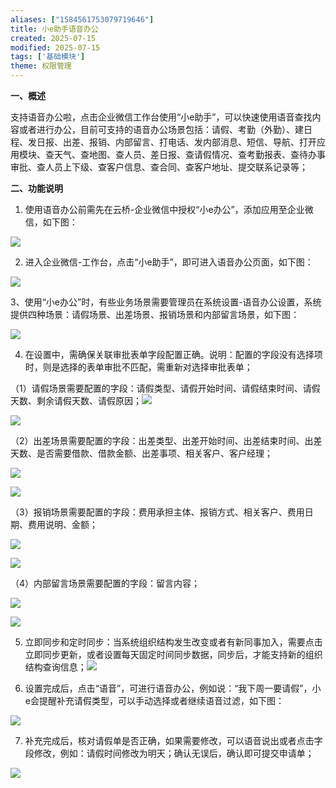 ```yaml
---
aliases: ["1584561753079719646"]
title: 小e助手语音办公
created: 2025-07-15
modified: 2025-07-15
tags: ['基础模块']
theme: 权限管理
---
```


**一、概述**

支持语音办公啦，点击企业微信工作台使用“小e助手”，可以快速使用语音查找内容或者进行办公，目前可支持的语音办公场景包括：请假、考勤（外勤）、建日程、发日报、出差、报销、内部留言、打电话、发内部消息、短信、导航、打开应用模块、查天气、查地图、查人员、差日报、查请假情况、查考勤报表、查待办事审批、查人员上下级、查客户信息、查合同、查客户地址、提交联系记录等；

**二、功能说明**

1. 使用语音办公前需先在云桥-企业微信中授权“小e办公”，添加应用至企业微信，如下图：

![](https://myhelpdoc.oss-cn-heyuan.aliyuncs.com/mdimages/f3461474163848bac5b7b8a9c450db9c.jpg)

2. 进入企业微信-工作台，点击“小e助手”，即可进入语音办公页面，如下图：

![](https://myhelpdoc.oss-cn-heyuan.aliyuncs.com/mdimages/6ee458425d595a2924a6fa8a6c30f3a8.jpg)

3、使用“小e办公”时，有些业务场景需要管理员在系统设置-语音办公设置，系统提供四种场景：请假场景、出差场景、报销场景和内部留言场景，如下图：

![](https://myhelpdoc.oss-cn-heyuan.aliyuncs.com/mdimages/c2bb9a7b778042a787ff3e13b2f68487.jpg)

4. 在设置中，需确保关联审批表单字段配置正确。说明：配置的字段没有选择项时，则是选择的表单审批不匹配，需重新对选择审批表单；

（1）请假场景需要配置的字段：请假类型、请假开始时间、请假结束时间、请假天数、剩余请假天数、请假原因；![](https://myhelpdoc.oss-cn-heyuan.aliyuncs.com/mdimages/4cba3f7e6b40063b5a68149b3b75fd1d.jpg)

![](https://myhelpdoc.oss-cn-heyuan.aliyuncs.com/mdimages/31ede10b4c5888e7d4d761f13bb3883d.jpg)

（2）出差场景需要配置的字段：出差类型、出差开始时间、出差结束时间、出差天数、是否需要借款、借款金额、出差事项、相关客户、客户经理；

![](https://myhelpdoc.oss-cn-heyuan.aliyuncs.com/mdimages/1ff49498eec4d259442d8ca746a3b636.jpg)

![](https://myhelpdoc.oss-cn-heyuan.aliyuncs.com/mdimages/265c8c4877249ebbea733d96b723e803.jpg)

（3）报销场景需要配置的字段：费用承担主体、报销方式、相关客户、费用日期、费用说明、金额；

![](https://myhelpdoc.oss-cn-heyuan.aliyuncs.com/mdimages/7a0648780631dd975f4055fd41f16e89.jpg)

![](https://myhelpdoc.oss-cn-heyuan.aliyuncs.com/mdimages/67fa3c4288be7173d62e3f2eab983301.jpg)

（4）内部留言场景需要配置的字段：留言内容；

![](https://myhelpdoc.oss-cn-heyuan.aliyuncs.com/mdimages/8cac9565fde2001dee8f1c920b8dd37c.jpg)

![](https://myhelpdoc.oss-cn-heyuan.aliyuncs.com/mdimages/f4a97a2fcc01a3630eb7ffa0791ce3a8.jpg)

5. 立即同步和定时同步：当系统组织结构发生改变或者有新同事加入，需要点击立即同步更新，或者设置每天固定时间同步数据，同步后，才能支持新的组织结构查询信息；![](https://myhelpdoc.oss-cn-heyuan.aliyuncs.com/mdimages/c19dac7e8a07ec8864285e89f4ada2f9.jpg)

6. 设置完成后，点击“语音”，可进行语音办公，例如说：“我下周一要请假”，小e会提醒补充请假类型，可以手动选择或者继续语音过滤，如下图：

![](https://myhelpdoc.oss-cn-heyuan.aliyuncs.com/mdimages/dc17149bb1cd83f379513997788268a2.jpg)

7. 补充完成后，核对请假单是否正确，如果需要修改，可以语音说出或者点击字段修改，例如：请假时间修改为明天；确认无误后，确认即可提交申请单；

![](https://myhelpdoc.oss-cn-heyuan.aliyuncs.com/mdimages/5f00ad9a0d5fe866ad7b04be1d80a641.jpg)

